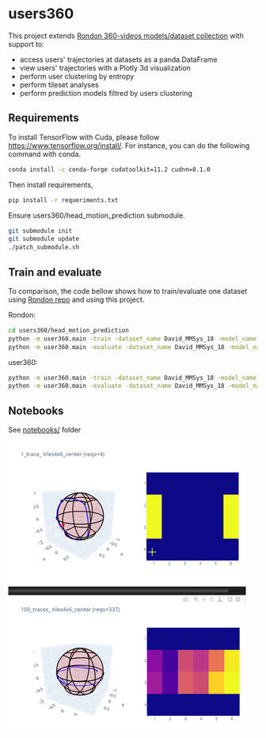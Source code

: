 # users360

This project extends [Rondon 360-videos models/dataset collection](https://gitlab.com/miguelfromeror/head-motion-prediction) with support to:

* access users' trajectories at datasets as a panda.DataFrame
* view users' trajectories with a Plotly 3d visualization
* perform user clustering by entropy
* perform tileset analyses
* perform prediction models filtred by users clustering

## Requirements

To install TensorFlow with Cuda, please follow https://www.tensorflow.org/install/.
For instance, you can do the following command with conda.

```bash
conda install -c conda-forge cudatoolkit=11.2 cudnn=8.1.0
```

Then install requirements,

```bash
pip install -r requeriments.txt
```

Ensure users360/head_motion_prediction submodule.

```bash
git submodule init
git submodule update
./patch_submodule.sh
```

## Train and evaluate

To comparison, the code bellow shows how to train/evaluate one dataset using [Rondon repo](https://gitlab.com/miguelfromeror/head-motion-prediction) and using this project.

Rondon:

```bash
cd users360/head_motion_prediction
python -m user360.main -train -dataset_name David_MMSys_18 -model_name pos_only
python -m user360.main -evaluate -dataset_name David_MMSys_18 -model_name pos_only
```

user360:


```bash
python -m user360.main -train -dataset_name David_MMSys_18 -model_name pos_only
python -m user360.main -evaluate -dataset_name David_MMSys_18 -model_name pos_only
```

## Notebooks

See [notebooks/](notebooks/) folder

![Alt Text](docs/requests.gif)
